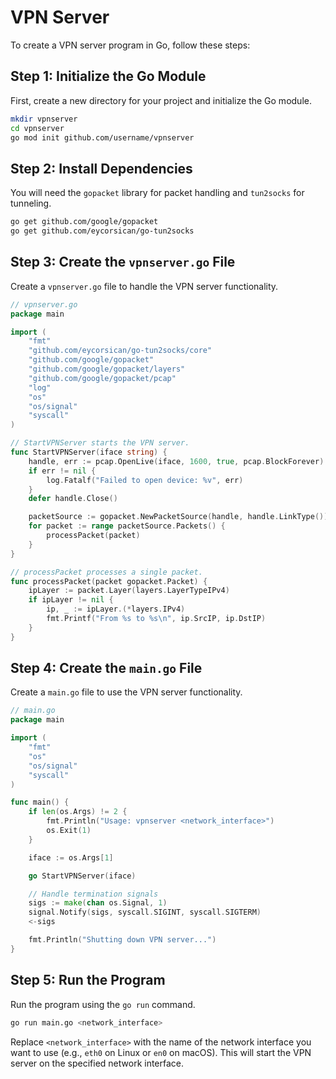 # VPN Server

To create a VPN server program in Go, follow these steps:

## Step 1: Initialize the Go Module

First, create a new directory for your project and initialize the Go module.

```sh
mkdir vpnserver
cd vpnserver
go mod init github.com/username/vpnserver
```

## Step 2: Install Dependencies

You will need the `gopacket` library for packet handling and `tun2socks` for tunneling.

```sh
go get github.com/google/gopacket
go get github.com/eycorsican/go-tun2socks
```

## Step 3: Create the `vpnserver.go` File

Create a `vpnserver.go` file to handle the VPN server functionality.

```go
// vpnserver.go
package main

import (
    "fmt"
    "github.com/eycorsican/go-tun2socks/core"
    "github.com/google/gopacket"
    "github.com/google/gopacket/layers"
    "github.com/google/gopacket/pcap"
    "log"
    "os"
    "os/signal"
    "syscall"
)

// StartVPNServer starts the VPN server.
func StartVPNServer(iface string) {
    handle, err := pcap.OpenLive(iface, 1600, true, pcap.BlockForever)
    if err != nil {
        log.Fatalf("Failed to open device: %v", err)
    }
    defer handle.Close()

    packetSource := gopacket.NewPacketSource(handle, handle.LinkType())
    for packet := range packetSource.Packets() {
        processPacket(packet)
    }
}

// processPacket processes a single packet.
func processPacket(packet gopacket.Packet) {
    ipLayer := packet.Layer(layers.LayerTypeIPv4)
    if ipLayer != nil {
        ip, _ := ipLayer.(*layers.IPv4)
        fmt.Printf("From %s to %s\n", ip.SrcIP, ip.DstIP)
    }
}
```

## Step 4: Create the `main.go` File

Create a `main.go` file to use the VPN server functionality.

```go
// main.go
package main

import (
    "fmt"
    "os"
    "os/signal"
    "syscall"
)

func main() {
    if len(os.Args) != 2 {
        fmt.Println("Usage: vpnserver <network_interface>")
        os.Exit(1)
    }

    iface := os.Args[1]

    go StartVPNServer(iface)

    // Handle termination signals
    sigs := make(chan os.Signal, 1)
    signal.Notify(sigs, syscall.SIGINT, syscall.SIGTERM)
    <-sigs

    fmt.Println("Shutting down VPN server...")
}
```

## Step 5: Run the Program

Run the program using the `go run` command.

```sh
go run main.go <network_interface>
```

Replace `<network_interface>` with the name of the network interface you want to use (e.g., `eth0` on Linux or `en0` on macOS). This will start the VPN server on the specified network interface.